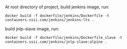At root directory of project, build jenkins image, run:
```
docker build -f dockerfile/jenkins/Dockerfile -t containers.ssii.com/jenkins/jenkins:lts .
```
build jnlp-slave image, run:
```
docker build -f dockerfile/jenkins/Dockerfile_slave -t containers.ssii.com/jenkins/jnlp-slave:alpine .
```